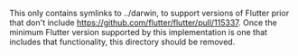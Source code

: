 This only contains symlinks to ../darwin, to support versions of Flutter
prior that don't include https://github.com/flutter/flutter/pull/115337.
Once the minimum Flutter version supported by this implementation is one that
includes that functionality, this directory should be removed.
